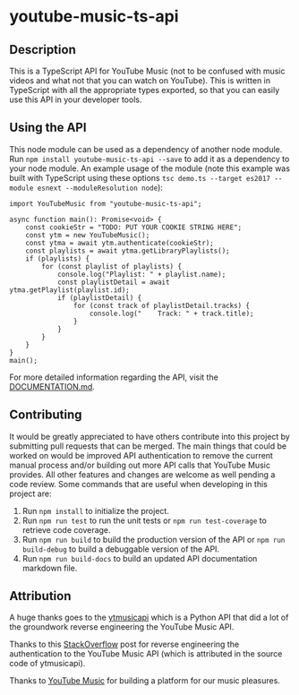 # youtube-music-ts-api

Description
----
This is a TypeScript API for YouTube Music (not to be confused with music videos and what not that you can watch on YouTube). This is written in TypeScript with all the appropriate types exported, so that you can easily use this API in your developer tools.

Using the API
----
This node module can be used as a dependency of another node module. Run `npm install youtube-music-ts-api --save` to add it as a dependency to your node module. An example usage of the module (note this example was built with TypeScript using these options `tsc demo.ts --target es2017 --module esnext --moduleResolution node`):

```
import YouTubeMusic from "youtube-music-ts-api";

async function main(): Promise<void> {
    const cookieStr = "TODO: PUT YOUR COOKIE STRING HERE";
    const ytm = new YouTubeMusic();
    const ytma = await ytm.authenticate(cookieStr);
    const playlists = await ytma.getLibraryPlaylists();
    if (playlists) {
        for (const playlist of playlists) {
            console.log("Playlist: " + playlist.name);
            const playlistDetail = await ytma.getPlaylist(playlist.id);
            if (playlistDetail) {
                for (const track of playlistDetail.tracks) {
                    console.log("    Track: " + track.title);
                }
            }
        }
    }
}
main();
```

For more detailed information regarding the API, visit the [DOCUMENTATION.md](DOCUMENTATION.md).

Contributing
----
It would be greatly appreciated to have others contribute into this project by submitting pull requests that can be merged. The main things that could be worked on would be improved API authentication to remove the current manual process and/or building out more API calls that YouTube Music provides. All other features and changes are welcome as well pending a code review. Some commands that are useful when developing in this project are:

1. Run `npm install` to initialize the project.
1. Run `npm run test` to run the unit tests or `npm run test-coverage` to retrieve code coverage.
1. Run `npm run build` to build the production version of the API or `npm run build-debug` to build a debuggable version of the API.
1. Run `npm run build-docs` to build an updated API documentation markdown file.

Attribution
----
A huge thanks goes to the [ytmusicapi](https://github.com/sigma67/ytmusicapi) which is a Python API that did a lot of the groundwork reverse engineering the YouTube Music API.

Thanks to this [StackOverflow](https://stackoverflow.com/a/32065323/5726546) post for reverse engineering the authentication to the YouTube Music API (which is attributed in the source code of ytmusicapi).

Thanks to [YouTube Music](https://music.youtube.com/) for building a platform for our music pleasures.
